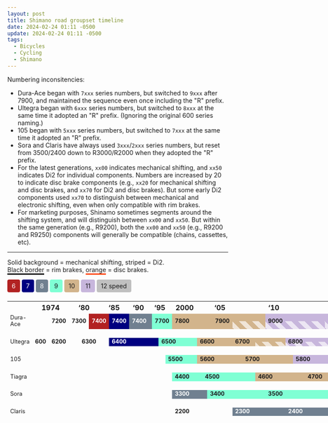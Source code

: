 ```yaml
---
layout: post
title: Shimano road groupset timeline
date: 2024-02-24 01:11 -0500
update: 2024-02-24 01:11 -0500
tags:
  - Bicycles
  - Cycling
  - Shimano
---
```


<style>
	table {
		border-collapse: separate;
		border-spacing: 0;
		table-layout: fixed;
		width: 90vw;
		margin-top: 20px;

		--sp6: firebrick;
		--sp7: navy;
		--sp8: slategray;
		--sp9: aquamarine;
		--sp10: tan;
		--sp11: #C7B6DC;
		--sp12: silver;
	}

	table tbody tr {
		margin: 10px;
	}

	table th:first-child { width: 100px; }
	table td {
		--mech-c1: rgba(0, 0, 0, 0);
		--mech-c2: rgba(255, 255, 255, 0.66);
		--mech-combo: 100%;

		--brake-c1: rgba(0, 0, 0, 0);
		--brake-c2: rgba(0, 0, 0, 0);

		font-size: 0.8em;
		position: relative;
		border-image: repeating-linear-gradient(
			90deg,
			var(--brake-c1),
			var(--brake-c1) 6px,
			var(--brake-c2) 6px,
			var(--brake-c2) 12px
		) 6;
		border-width: 7px;
		border-top-width: 0;
		border-left-width: 0;
		border-right-width: 0;
	}

	table td::before {
		content: '';
		top: var(--mech-combo);
		right: 0;
		bottom: 0;
		left: 0;
		position: absolute;
		background-image: linear-gradient(45deg, var(--mech-c1) 25%, var(--mech-c2) 25%, var(--mech-c2) 50%, var(--mech-c1) 50%, var(--mech-c1) 75%, var(--mech-c2) 75%, var(--mech-c2) 100%);
background-size: 30px 30px;
		z-index: 1;
	}

	table td span {
		font-weight: bold;
		position: relative;
		z-index: 2;
	}

	[mechanical] {}
	[di2][mechanical] { --mech-combo: 50%; }
	[di2] { --mech-combo: 0; }

	[rim] {
		--brake-c1: black;
		--brake-c2: black;
	}
	[disc] {
		--brake-c1: OrangeRed;
		--brake-c2: OrangeRed;
	}
	[rim][disc] {
		--brake-c1: black;
		--brake-c2: OrangeRed;
	}

	[sp6] {
		background: var(--sp6);
		color: white;
	}

	[sp7] {
		background: var(--sp7);
		color: white;
	}

	[sp8] {
		background: var(--sp8);
		color: white;
	}

	[sp9] {
		background: var(--sp9);
	}

	[sp10] {
		background: var(--sp10);
	}

	[sp11] {
		background: var(--sp11);
	}

	[sp12] {
		background: var(--sp12);
	}
</style>

Numbering inconsitencies:

- Dura-Ace began with `7xxx` series numbers, but switched to `9xxx` after 7900, and maintained the sequence even once including the "R" prefix.
- Ultegra began with `6xxx` series numbers, but switched to `8xxx` at the same time it adopted an "R" prefix. (Ignoring the original 600 series naming.)
- 105 began with `5xxx` series numbers, but switched to `7xxx` at the same time it adopted an "R" prefix.
- Sora and Claris have always used `3xxx`/`2xxx` series numbers, but reset from 3500/2400 down to R3000/R2000 when they adopted the "R" prefix.
- For the latest generations, `xx00` indicates mechanical shifting, and `xx50` indicates Di2 for individual components. Numbers are increased by 20 to indicate disc brake components (e.g., `xx20` for mechanical shifting and disc brakes, and `xx70` for Di2 and disc brakes). But some early Di2 components used `xx70` to distinguish between mechanical and electronic shifting, even when only compatible with rim brakes.
- For marketing purposes, Shinamo sometimes segments around the shifting system, and will distinguish between `xx00` and `xx50`. But within the same generation (e.g., R9200), both the `xx00` and `xx50` (e.g., R9200 and R9250) components will generally be compatible (chains, cassettes, etc).

<hr>

Solid background = mechanical shifting, striped = Di2.
<br><span style="border-bottom: 3px solid black;">Black border</span> = rim brakes, <span style="border-bottom: 3px solid OrangeRed">orange</span> = disc brakes.

<div>
	<div style="display: inline-block; padding: 6px 10px; background: firebrick; border-radius: 4px; color: white;">6</div>
	<div style="display: inline-block; padding: 6px 10px; background: navy; border-radius: 4px; color: white;">7</div>
	<div style="display: inline-block; padding: 6px 10px; background: slategray; border-radius: 4px; color: white;">8</div>
	<div style="display: inline-block; padding: 6px 10px; background: aquamarine; border-radius: 4px;">9</div>
	<div style="display: inline-block; padding: 6px 10px; background: tan; border-radius: 4px;">10</div>
	<div style="display: inline-block; padding: 6px 10px; background: #C7B6DC; border-radius: 4px;">11</div>
	<div style="display: inline-block; padding: 6px 10px; background: silver; border-radius: 4px;">12 speed</div>
</div>

<table class="full-bleed">
	<thead>
		<tr>
			<th></th>
			<th colspan=6>1974</th>
			<th colspan=5>‘80</th>
			<th colspan=5>‘85</th>
			<th colspan=5>‘90</th>
			<th colspan=5>‘95</th>
			<th colspan=5>2000</th>
			<th colspan=5>‘05</th>
			<th colspan=5>‘10</th>
			<th colspan=5>‘15</th>
			<th colspan=5>‘20</th>
		</tr>
	</thead>
	<tbody>
		<tr>
			<td>Dura-Ace</td>
			<td mechanical rim colspan=4></td>
			<td mechanical rim colspan=2><span>7200</span></td>
			<td mechanical rim colspan=4><span>7300</span></td>
			<td sp6 mechanical rim colspan=3><span>7400</span></td>
			<td sp7 mechanical rim><span>7400</span></td>
			<td sp8 mechanical rim colspan=8><span>7400</span></td>
			<td sp9 mechanical rim colspan=8><span>7700</span></td>
			<td sp10 mechanical rim colspan=4><span>7800</span></td>
			<td sp10 mechanical rim colspan=1><span>7900</span></td>
			<td sp10 mechanical di2 rim colspan=3></td>
			<td sp11 mechanical di2 rim colspan=4><span>9000</span></td>
			<td sp11 mechanical di2 rim disc colspan=6><span>9100</span></td>
			<td sp12 di2 rim disc colspan=3><span>R9200</span></td>
		</tr>
		<tr style="height: 10px;"></tr><tr style="height: 10px;"></tr>
		<tr>
			<td>Ultegra</td>
			<td mechanical rim colspan=4><span>600</span></td>
			<td mechanical rim colspan=3><span>6200</span></td>
			<td mechanical rim colspan=6><span>6300</span></td>
			<td sp7 mechanical rim colspan=10><span>6400</span></td>
			<td sp9 mechanical rim colspan=8><span>6500</span></td>
			<td sp10 mechanical rim colspan=4><span>6600</span></td>
			<td sp10 mechanical rim colspan=2><span>6700</span></td>
			<td sp10 mechanical di2 rim colspan=2></td>
			<td sp11 mechanical di2 rim colspan=4><span>6800</span></td>
			<td sp11 mechanical di2 rim disc colspan=5><span>R8000</span></td>
			<td sp12 di2 rim disc colspan=3><span>R8100</span></td>
		</tr>
		<tr style="height: 10px;"></tr><tr style="height: 10px;"></tr>
		<tr>
			<td>105</td>
			<td colspan=24></td>
			<td sp9 mechanical rim colspan=7><span>5500</span></td>
			<td sp10 mechanical rim colspan=5><span>5600</span></td>
			<td sp10 mechanical rim colspan=4><span>5700</span></td>
			<td sp11 mechanical rim colspan=4><span>5800</span></td>
			<td sp11 mechanical rim disc colspan=5><span>R7000</span></td>
			<td sp12 di2 disc colspan=1><span>R7100</span></td>
			<td sp12 mechanical di2 disc colspan=1></td>
		</tr>
		<tr style="height: 10px;"></tr><tr style="height: 10px;"></tr>
		<tr>
			<td>Tiagra</td>
			<td colspan=26></td>
			<td sp9 mechanical rim colspan=6><span>4400</span></td>
			<td sp9 mechanical rim colspan=5><span>4500</span></td>
			<td sp10 mechanical rim colspan=4><span>4600</span></td>
			<td sp10 mechanical rim colspan=4><span>4700</span></td>
			<td sp10 mechanical rim disc colspan=6></td>
		</tr>
		<tr style="height: 10px;"></tr><tr style="height: 10px;"></tr>
		<tr>
			<td>Sora</td>
			<td colspan=26></td>
			<td sp8 mechanical rim colspan=7><span>3300</span></td>
			<td sp9 mechanical rim colspan=5><span>3400</span></td>
			<td sp9 mechanical rim colspan=4><span>3500</span></td>
			<td sp9 mechanical rim colspan=9><span>R3000</span></td>
		</tr>
		<tr style="height: 10px;"></tr><tr style="height: 10px;"></tr>
		<tr>
			<td>Claris</td>
			<td colspan=29></td>
			<td mechanical rim colspan=6><span>2200</span></td>
			<td sp8 mechanical rim colspan=4><span>2300</span></td>
			<td sp8 mechanical rim colspan=4><span>2400</span></td>
			<td sp8 mechanical rim colspan=8><span>R2000</span></td>
		</tr>
	</tbody>
</table>
